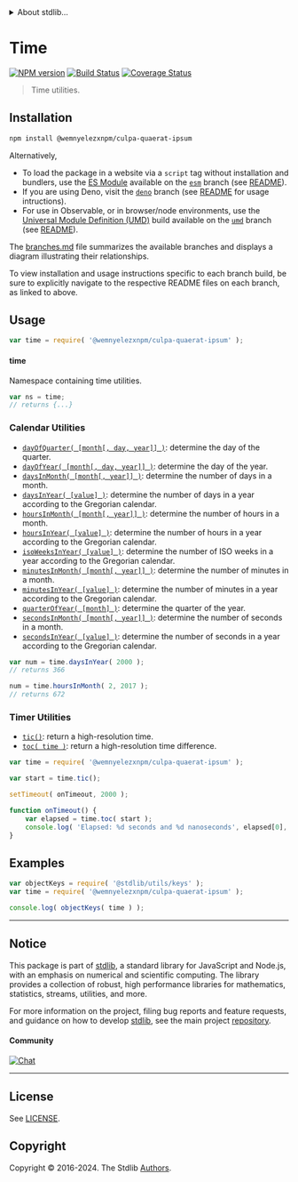 <!--

@license Apache-2.0

Copyright (c) 2018 The Stdlib Authors.

Licensed under the Apache License, Version 2.0 (the "License");
you may not use this file except in compliance with the License.
You may obtain a copy of the License at

   http://www.apache.org/licenses/LICENSE-2.0

Unless required by applicable law or agreed to in writing, software
distributed under the License is distributed on an "AS IS" BASIS,
WITHOUT WARRANTIES OR CONDITIONS OF ANY KIND, either express or implied.
See the License for the specific language governing permissions and
limitations under the License.

-->


<details>
  <summary>
    About stdlib...
  </summary>
  <p>We believe in a future in which the web is a preferred environment for numerical computation. To help realize this future, we've built stdlib. stdlib is a standard library, with an emphasis on numerical and scientific computation, written in JavaScript (and C) for execution in browsers and in Node.js.</p>
  <p>The library is fully decomposable, being architected in such a way that you can swap out and mix and match APIs and functionality to cater to your exact preferences and use cases.</p>
  <p>When you use stdlib, you can be absolutely certain that you are using the most thorough, rigorous, well-written, studied, documented, tested, measured, and high-quality code out there.</p>
  <p>To join us in bringing numerical computing to the web, get started by checking us out on <a href="https://github.com/stdlib-js/stdlib">GitHub</a>, and please consider <a href="https://opencollective.com/stdlib">financially supporting stdlib</a>. We greatly appreciate your continued support!</p>
</details>

# Time

[![NPM version][npm-image]][npm-url] [![Build Status][test-image]][test-url] [![Coverage Status][coverage-image]][coverage-url] <!-- [![dependencies][dependencies-image]][dependencies-url] -->

> Time utilities.

<section class="installation">

## Installation

```bash
npm install @wemnyelezxnpm/culpa-quaerat-ipsum
```

Alternatively,

-   To load the package in a website via a `script` tag without installation and bundlers, use the [ES Module][es-module] available on the [`esm`][esm-url] branch (see [README][esm-readme]).
-   If you are using Deno, visit the [`deno`][deno-url] branch (see [README][deno-readme] for usage intructions).
-   For use in Observable, or in browser/node environments, use the [Universal Module Definition (UMD)][umd] build available on the [`umd`][umd-url] branch (see [README][umd-readme]).

The [branches.md][branches-url] file summarizes the available branches and displays a diagram illustrating their relationships.

To view installation and usage instructions specific to each branch build, be sure to explicitly navigate to the respective README files on each branch, as linked to above.

</section>

<section class="usage">

## Usage

```javascript
var time = require( '@wemnyelezxnpm/culpa-quaerat-ipsum' );
```

#### time

Namespace containing time utilities.

```javascript
var ns = time;
// returns {...}
```

### Calendar Utilities

<!-- <toc keywords="+calendar"> -->

<div class="namespace-toc">

-   <span class="signature">[`dayOfQuarter( [month[, day, year]] )`][@wemnyelezxnpm/culpa-quaerat-ipsum/day-of-quarter]</span><span class="delimiter">: </span><span class="description">determine the day of the quarter.</span>
-   <span class="signature">[`dayOfYear( [month[, day, year]] )`][@wemnyelezxnpm/culpa-quaerat-ipsum/day-of-year]</span><span class="delimiter">: </span><span class="description">determine the day of the year.</span>
-   <span class="signature">[`daysInMonth( [month[, year]] )`][@wemnyelezxnpm/culpa-quaerat-ipsum/days-in-month]</span><span class="delimiter">: </span><span class="description">determine the number of days in a month.</span>
-   <span class="signature">[`daysInYear( [value] )`][@wemnyelezxnpm/culpa-quaerat-ipsum/days-in-year]</span><span class="delimiter">: </span><span class="description">determine the number of days in a year according to the Gregorian calendar.</span>
-   <span class="signature">[`hoursInMonth( [month[, year]] )`][@wemnyelezxnpm/culpa-quaerat-ipsum/hours-in-month]</span><span class="delimiter">: </span><span class="description">determine the number of hours in a month.</span>
-   <span class="signature">[`hoursInYear( [value] )`][@wemnyelezxnpm/culpa-quaerat-ipsum/hours-in-year]</span><span class="delimiter">: </span><span class="description">determine the number of hours in a year according to the Gregorian calendar.</span>
-   <span class="signature">[`isoWeeksInYear( [value] )`][@wemnyelezxnpm/culpa-quaerat-ipsum/iso-weeks-in-year]</span><span class="delimiter">: </span><span class="description">determine the number of ISO weeks in a year according to the Gregorian calendar.</span>
-   <span class="signature">[`minutesInMonth( [month[, year]] )`][@wemnyelezxnpm/culpa-quaerat-ipsum/minutes-in-month]</span><span class="delimiter">: </span><span class="description">determine the number of minutes in a month.</span>
-   <span class="signature">[`minutesInYear( [value] )`][@wemnyelezxnpm/culpa-quaerat-ipsum/minutes-in-year]</span><span class="delimiter">: </span><span class="description">determine the number of minutes in a year according to the Gregorian calendar.</span>
-   <span class="signature">[`quarterOfYear( [month] )`][@wemnyelezxnpm/culpa-quaerat-ipsum/quarter-of-year]</span><span class="delimiter">: </span><span class="description">determine the quarter of the year.</span>
-   <span class="signature">[`secondsInMonth( [month[, year]] )`][@wemnyelezxnpm/culpa-quaerat-ipsum/seconds-in-month]</span><span class="delimiter">: </span><span class="description">determine the number of seconds in a month.</span>
-   <span class="signature">[`secondsInYear( [value] )`][@wemnyelezxnpm/culpa-quaerat-ipsum/seconds-in-year]</span><span class="delimiter">: </span><span class="description">determine the number of seconds in a year according to the Gregorian calendar.</span>

</div>

<!-- </toc> -->

```javascript
var num = time.daysInYear( 2000 );
// returns 366

num = time.hoursInMonth( 2, 2017 );
// returns 672
```

### Timer Utilities

<!-- <toc keywords="+timer"> -->

<div class="namespace-toc">

-   <span class="signature">[`tic()`][@wemnyelezxnpm/culpa-quaerat-ipsum/tic]</span><span class="delimiter">: </span><span class="description">return a high-resolution time.</span>
-   <span class="signature">[`toc( time )`][@wemnyelezxnpm/culpa-quaerat-ipsum/toc]</span><span class="delimiter">: </span><span class="description">return a high-resolution time difference.</span>

</div>

<!-- </toc> -->

```javascript
var time = require( '@wemnyelezxnpm/culpa-quaerat-ipsum' );

var start = time.tic();

setTimeout( onTimeout, 2000 );

function onTimeout() {
    var elapsed = time.toc( start );
    console.log( 'Elapsed: %d seconds and %d nanoseconds', elapsed[0], elapsed[1] );
}
```

</section>

<!-- /.usage -->

<section class="examples">

## Examples

<!-- TODO: better examples -->

<!-- eslint no-undef: "error" -->

```javascript
var objectKeys = require( '@stdlib/utils/keys' );
var time = require( '@wemnyelezxnpm/culpa-quaerat-ipsum' );

console.log( objectKeys( time ) );
```

</section>

<!-- /.examples -->

<!-- Section for related `stdlib` packages. Do not manually edit this section, as it is automatically populated. -->

<section class="related">

</section>

<!-- /.related -->

<!-- Section for all links. Make sure to keep an empty line after the `section` element and another before the `/section` close. -->


<section class="main-repo" >

* * *

## Notice

This package is part of [stdlib][stdlib], a standard library for JavaScript and Node.js, with an emphasis on numerical and scientific computing. The library provides a collection of robust, high performance libraries for mathematics, statistics, streams, utilities, and more.

For more information on the project, filing bug reports and feature requests, and guidance on how to develop [stdlib][stdlib], see the main project [repository][stdlib].

#### Community

[![Chat][chat-image]][chat-url]

---

## License

See [LICENSE][stdlib-license].


## Copyright

Copyright &copy; 2016-2024. The Stdlib [Authors][stdlib-authors].

</section>

<!-- /.stdlib -->

<!-- Section for all links. Make sure to keep an empty line after the `section` element and another before the `/section` close. -->

<section class="links">

[npm-image]: http://img.shields.io/npm/v/@wemnyelezxnpm/culpa-quaerat-ipsum.svg
[npm-url]: https://npmjs.org/package/@wemnyelezxnpm/culpa-quaerat-ipsum

[test-image]: https://github.com/wemnyelezxnpm/culpa-quaerat-ipsum/actions/workflows/test.yml/badge.svg?branch=main
[test-url]: https://github.com/wemnyelezxnpm/culpa-quaerat-ipsum/actions/workflows/test.yml?query=branch:main

[coverage-image]: https://img.shields.io/codecov/c/github/wemnyelezxnpm/culpa-quaerat-ipsum/main.svg
[coverage-url]: https://codecov.io/github/wemnyelezxnpm/culpa-quaerat-ipsum?branch=main

<!--

[dependencies-image]: https://img.shields.io/david/wemnyelezxnpm/culpa-quaerat-ipsum.svg
[dependencies-url]: https://david-dm.org/wemnyelezxnpm/culpa-quaerat-ipsum/main

-->

[chat-image]: https://img.shields.io/gitter/room/stdlib-js/stdlib.svg
[chat-url]: https://app.gitter.im/#/room/#stdlib-js_stdlib:gitter.im

[stdlib]: https://github.com/stdlib-js/stdlib

[stdlib-authors]: https://github.com/stdlib-js/stdlib/graphs/contributors

[umd]: https://github.com/umdjs/umd
[es-module]: https://developer.mozilla.org/en-US/docs/Web/JavaScript/Guide/Modules

[deno-url]: https://github.com/wemnyelezxnpm/culpa-quaerat-ipsum/tree/deno
[deno-readme]: https://github.com/wemnyelezxnpm/culpa-quaerat-ipsum/blob/deno/README.md
[umd-url]: https://github.com/wemnyelezxnpm/culpa-quaerat-ipsum/tree/umd
[umd-readme]: https://github.com/wemnyelezxnpm/culpa-quaerat-ipsum/blob/umd/README.md
[esm-url]: https://github.com/wemnyelezxnpm/culpa-quaerat-ipsum/tree/esm
[esm-readme]: https://github.com/wemnyelezxnpm/culpa-quaerat-ipsum/blob/esm/README.md
[branches-url]: https://github.com/wemnyelezxnpm/culpa-quaerat-ipsum/blob/main/branches.md

[stdlib-license]: https://raw.githubusercontent.com/wemnyelezxnpm/culpa-quaerat-ipsum/main/LICENSE

<!-- <toc-links> -->

[@wemnyelezxnpm/culpa-quaerat-ipsum/tic]: https://github.com/wemnyelezxnpm/culpa-quaerat-ipsum/tree/main/tic

[@wemnyelezxnpm/culpa-quaerat-ipsum/toc]: https://github.com/wemnyelezxnpm/culpa-quaerat-ipsum/tree/main/toc

[@wemnyelezxnpm/culpa-quaerat-ipsum/day-of-quarter]: https://github.com/wemnyelezxnpm/culpa-quaerat-ipsum/tree/main/day-of-quarter

[@wemnyelezxnpm/culpa-quaerat-ipsum/day-of-year]: https://github.com/wemnyelezxnpm/culpa-quaerat-ipsum/tree/main/day-of-year

[@wemnyelezxnpm/culpa-quaerat-ipsum/days-in-month]: https://github.com/wemnyelezxnpm/culpa-quaerat-ipsum/tree/main/days-in-month

[@wemnyelezxnpm/culpa-quaerat-ipsum/days-in-year]: https://github.com/wemnyelezxnpm/culpa-quaerat-ipsum/tree/main/days-in-year

[@wemnyelezxnpm/culpa-quaerat-ipsum/hours-in-month]: https://github.com/wemnyelezxnpm/culpa-quaerat-ipsum/tree/main/hours-in-month

[@wemnyelezxnpm/culpa-quaerat-ipsum/hours-in-year]: https://github.com/wemnyelezxnpm/culpa-quaerat-ipsum/tree/main/hours-in-year

[@wemnyelezxnpm/culpa-quaerat-ipsum/iso-weeks-in-year]: https://github.com/wemnyelezxnpm/culpa-quaerat-ipsum/tree/main/iso-weeks-in-year

[@wemnyelezxnpm/culpa-quaerat-ipsum/minutes-in-month]: https://github.com/wemnyelezxnpm/culpa-quaerat-ipsum/tree/main/minutes-in-month

[@wemnyelezxnpm/culpa-quaerat-ipsum/minutes-in-year]: https://github.com/wemnyelezxnpm/culpa-quaerat-ipsum/tree/main/minutes-in-year

[@wemnyelezxnpm/culpa-quaerat-ipsum/quarter-of-year]: https://github.com/wemnyelezxnpm/culpa-quaerat-ipsum/tree/main/quarter-of-year

[@wemnyelezxnpm/culpa-quaerat-ipsum/seconds-in-month]: https://github.com/wemnyelezxnpm/culpa-quaerat-ipsum/tree/main/seconds-in-month

[@wemnyelezxnpm/culpa-quaerat-ipsum/seconds-in-year]: https://github.com/wemnyelezxnpm/culpa-quaerat-ipsum/tree/main/seconds-in-year

<!-- </toc-links> -->

</section>

<!-- /.links -->
